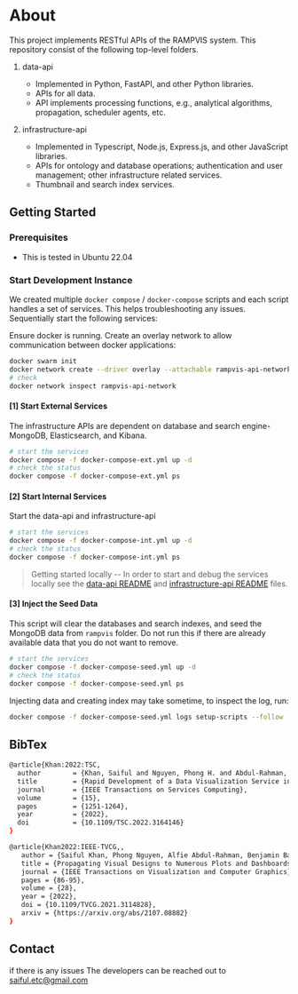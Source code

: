 # About

This project implements RESTful APIs of the RAMPVIS system. This repository consist of the following top-level folders.

1. data-api

   - Implemented in Python, FastAPI, and other Python libraries.
   - APIs for all data.
   - API implements processing functions, e.g., analytical algorithms, propagation, scheduler agents, etc.

2. infrastructure-api
   - Implemented in Typescript, Node.js, Express.js, and other JavaScript libraries.
   - APIs for ontology and database operations; authentication and user management; other infrastructure related services.
   - Thumbnail and search index services.

## Getting Started

### Prerequisites

- This is tested in Ubuntu 22.04

### Start Development Instance

We created multiple `docker compose` / `docker-compose` scripts and each script handles a set of services. This helps troubleshooting any issues. Sequentially start the following services:

Ensure docker is running. Create an overlay network to allow communication between docker applications:

```bash
docker swarm init
docker network create --driver overlay --attachable rampvis-api-network
# check
docker network inspect rampvis-api-network
```

#### [1] Start External Services

The infrastructure APIs are dependent on database and search engine- MongoDB, Elasticsearch, and Kibana.

```bash
# start the services
docker compose -f docker-compose-ext.yml up -d
# check the status
docker compose -f docker-compose-ext.yml ps
```

#### [2] Start Internal Services

Start the data-api and infrastructure-api

```bash
# start the services
docker compose -f docker-compose-int.yml up -d
# check the status
docker compose -f docker-compose-int.yml ps
```

> Getting started locally --
> In order to start and debug the services locally see the [data-api README](./data-api/README.md) and [infrastructure-api README](./infrastructure-api/README.md) files.

#### [3] Inject the Seed Data

This script will clear the databases and search indexes, and seed the MongoDB data from `rampvis` folder. Do not run this if there are already available data that you do not want to remove.

```bash
# start the services
docker compose -f docker-compose-seed.yml up -d
# check the status
docker compose -f docker-compose-seed.yml ps
```

Injecting data and creating index may take sometime, to inspect the log, run:

```bash
docker compose -f docker-compose-seed.yml logs setup-scripts --follow
```

## BibTex

```bash
@article{Khan:2022:TSC,
  author        = {Khan, Saiful and Nguyen, Phong H. and Abdul-Rahman, Alfie and Freeman, Euan and Turkay, Cagatay and Chen, Min},
  title         = {Rapid Development of a Data Visualization Service in an Emergency Response},
  journal       = {IEEE Transactions on Services Computing},
  volume        = {15},
  pages         = {1251-1264},
  year          = {2022},
  doi           = {10.1109/TSC.2022.3164146}
}

@article{Khan2022:IEEE-TVCG,,
   author = {Saiful Khan, Phong Nguyen, Alfie Abdul-Rahman, Benjamin Bach, Min Chen, Euan Freeman, and Cagatay Turkay},
   title = {Propagating Visual Designs to Numerous Plots and Dashboards},
   journal = {IEEE Transactions on Visualization and Computer Graphics},
   pages = {86-95},
   volume = {28},
   year = {2022},
   doi = {10.1109/TVCG.2021.3114828},
   arxiv = {https://arxiv.org/abs/2107.08882}
}
```

## Contact

if there is any issues The developers can be reached out to saiful.etc@gmail.com
